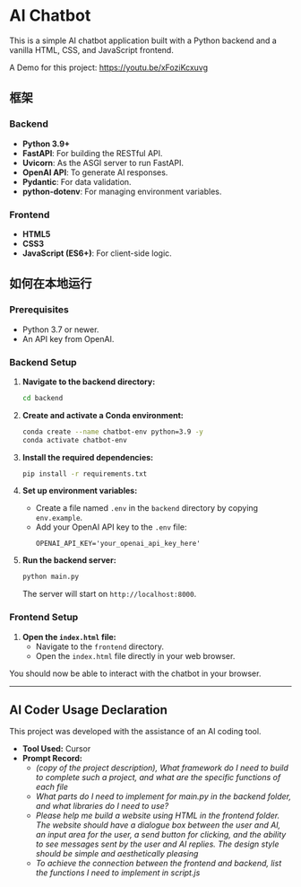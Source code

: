 # AI Chatbot

This is a simple AI chatbot application built with a Python backend and a vanilla HTML, CSS, and JavaScript frontend.

A Demo for this project:
https://youtu.be/xFoziKcxuvg

## 框架

### Backend

- **Python 3.9+**
- **FastAPI**: For building the RESTful API.
- **Uvicorn**: As the ASGI server to run FastAPI.
- **OpenAI API**: To generate AI responses.
- **Pydantic**: For data validation.
- **python-dotenv**: For managing environment variables.

### Frontend

- **HTML5**
- **CSS3**
- **JavaScript (ES6+)**: For client-side logic.

## 如何在本地运行

### Prerequisites

- Python 3.7 or newer.
- An API key from OpenAI.

### Backend Setup

1. **Navigate to the backend directory:**
   ```sh
   cd backend
   ```

2. **Create and activate a Conda environment:**
   ```sh
   conda create --name chatbot-env python=3.9 -y
   conda activate chatbot-env
   ```

3. **Install the required dependencies:**
   ```sh
   pip install -r requirements.txt
   ```

4. **Set up environment variables:**
   - Create a file named `.env` in the `backend` directory by copying `env.example`.
   - Add your OpenAI API key to the `.env` file:
     ```
     OPENAI_API_KEY='your_openai_api_key_here'
     ```

5. **Run the backend server:**
   ```sh
   python main.py
   ```
   The server will start on `http://localhost:8000`.

### Frontend Setup

1. **Open the `index.html` file:**
   - Navigate to the `frontend` directory.
   - Open the `index.html` file directly in your web browser.

You should now be able to interact with the chatbot in your browser.

---

## AI Coder Usage Declaration

This project was developed with the assistance of an AI coding tool.

- **Tool Used:** Cursor
- **Prompt Record:**
  - *(copy of the project description), What framework do I need to build to complete such a project, and what are the specific functions of each file*
  - *What parts do I need to implement for main.py in the backend folder, and what libraries do I need to use?*
  - *Please help me build a website using HTML in the frontend folder. The website should have a dialogue box between the user and AI, an input area for the user, a send button for clicking, and the ability to see messages sent by the user and AI replies. The design style should be simple and aesthetically pleasing*
  - *To achieve the connection between the frontend and backend, list the functions I need to implement in script.js*




